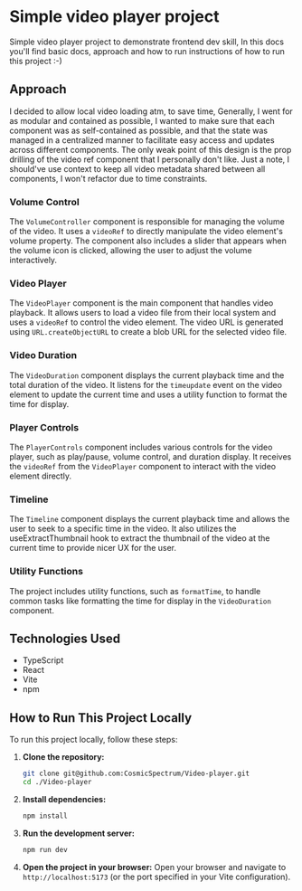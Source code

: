 # Simple video player project

Simple video player project to demonstrate frontend dev skill, In this docs you'll find basic docs, approach and how to
run instructions of how to run this project :-)

## Approach

I decided to allow local video loading atm, to save time,
Generally, I went for as modular and contained as possible, I wanted to make sure that each component was as
self-contained as possible, and that the state was managed in a centralized manner to facilitate easy access and updates
across different components.
The only weak point of this design is the prop drilling of the video ref component that I personally don't like.
Just a note, I should've use context to keep all video metadata shared between all components, I won't refactor due to
time constraints.

### Volume Control

The `VolumeController` component is responsible for managing the volume of the video. It uses a `videoRef` to directly
manipulate the video element's volume property. The component also includes a slider that appears when the volume icon
is clicked, allowing the user to adjust the volume interactively.

### Video Player

The `VideoPlayer` component is the main component that handles video playback. It allows users to load a video file from
their local system and uses a `videoRef` to control the video element. The video URL is generated
using `URL.createObjectURL` to create a blob URL for the selected video file.

### Video Duration

The `VideoDuration` component displays the current playback time and the total duration of the video. It listens for
the `timeupdate` event on the video element to update the current time and uses a utility function to format the time
for display.

### Player Controls

The `PlayerControls` component includes various controls for the video player, such as play/pause, volume control, and
duration display. It receives the `videoRef` from the `VideoPlayer` component to interact with the video element
directly.

### Timeline

The `Timeline` component displays the current playback time and allows the user to seek to a specific time in the video.
It also utilizes the useExtractThumbnail hook to extract the thumbnail of the video at the current time to provide nicer
UX for the user.

### Utility Functions

The project includes utility functions, such as `formatTime`, to handle common tasks like formatting the time for
display in the `VideoDuration` component.

## Technologies Used

- TypeScript
- React
- Vite
- npm

## How to Run This Project Locally

To run this project locally, follow these steps:

1. **Clone the repository:**
   ```sh
   git clone git@github.com:CosmicSpectrum/Video-player.git
   cd ./Video-player
   ```

2. **Install dependencies:**
   ```sh
   npm install
   ```

3. **Run the development server:**
   ```sh
   npm run dev
   ```

4. **Open the project in your browser:**
   Open your browser and navigate to `http://localhost:5173` (or the port specified in your Vite configuration).